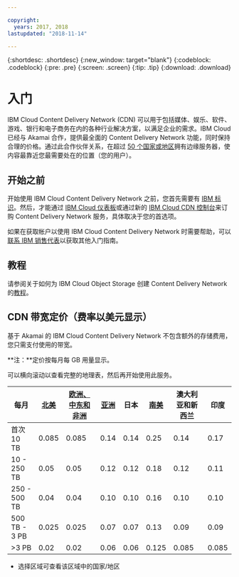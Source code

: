 ```yaml
---

copyright:
  years: 2017, 2018
lastupdated: "2018-11-14"

---
```


{:shortdesc: .shortdesc}
{:new_window: target="blank"}
{:codeblock: .codeblock}
{:pre: .pre}
{:screen: .screen}
{:tip: .tip}
{:download: .download}

# 入门

IBM Cloud Content Delivery Network (CDN) 可以用于包括媒体、娱乐、软件、游戏、银行和电子商务在内的各种行业解决方案，以满足企业的需求。IBM Cloud 已经与 Akamai 合作，提供最全面的 Content Delivery Network 功能，同时保持合理的价格。通过此合作伙伴关系，在超过 [50 个国家或地区](edge-servers.html#list-of-edge-servers)拥有边缘服务器，使内容最靠近您最需要处在的位置（您的用户）。

## 开始之前

开始使用 IBM Cloud Content Delivery Network 之前，您首先需要有 [IBM 标识](https://www.ibm.com/account/us-en/signup/register.html)。然后，才能通过 [IBM Cloud 仪表板](https://console.bluemix.net/catalog/infrastructure/cdn-powered-by-akamai)或通过新的 [IBM Cloud CDN 控制台](https://www.ibm.com/cloud/cdn)来订购 Content Delivery Network 服务，具体取决于您的首选项。

如果在获取帐户以使用 IBM Cloud Content Delivery Network 时需要帮助，可以[联系 IBM 销售代表](https://www.ibm.com/cloud-computing/bluemix/contact-us)以获取其他入门指南。

## 教程

请参阅关于如何为 IBM Cloud Object Storage 创建 Content Delivery Network 的[教程](https://{DomainName}/docs/tutorials/static-files-cdn.html#accelerate-delivery-of-static-files-using-a-cdn)。

## CDN 带宽定价（费率以美元显示）

基于 Akamai 的 IBM Cloud Content Delivery Network 不包含额外的存储费用，您只需支付使用的带宽。

**注：**定价按每月每 GB 用量显示。

可以横向滚动以查看完整的地理表，然后再开始使用此服务。

|每月 |[北美](north-america-region.html)|[欧洲、中东和非洲](emea-region.html)|[亚洲](asia-region.html)|日本|[南美](south-america-region.html)|澳大利亚和新西兰|印度 |
|-------|-----|-----|-----|-----|-----|----|-----|
|首次 10 TB |0.085 |0.085 |0.14  |0.14  |0.25  |0.14  |0.17 |
|10 - 250 TB |0.05  |0.05  |0.12  |0.12  |0.18  |0.12  |0.11 |
|250 - 500 TB|0.04  |0.04  |0.10 |0.10 |0.16  |0.10 |0.10 |
|500 TB - 3 PB|0.025 |0.025 |0.07  |0.07  |0.13  |0.09 |0.09 |
|\>3 PB|0.02  |0.02  |0.06 |0.06 |0.125 |0.085 |0.085 |
* 选择区域可查看该区域中的国家/地区
